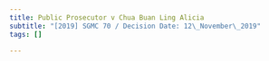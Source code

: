 ```yaml
---
title: Public Prosecutor v Chua Buan Ling Alicia
subtitle: "[2019] SGMC 70 / Decision Date: 12\_November\_2019"
tags: []

---
```

